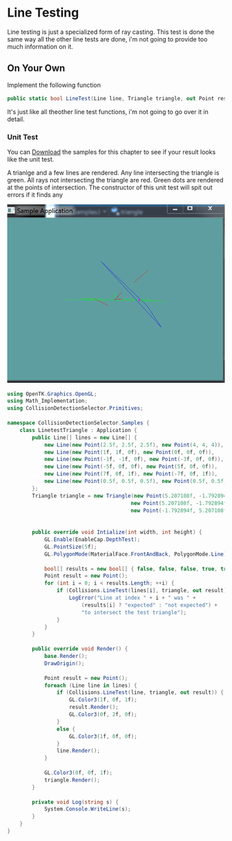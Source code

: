 # Line Testing

Line testing is just a specialized form of ray casting. This test is done the same way all the other line tests are done, i'm not going to provide too much information on it.

## On Your Own

Implement the following function

```cs
public static bool LineTest(Line line, Triangle triangle, out Point result) {
```

It's just like all theother line test functions, i'm not going to go over it in detail.

### Unit Test

You can [Download](../Samples/3DModels.rar) the samples for this chapter to see if your result looks like the unit test.

A trianlge and a few lines are rendered. Any line intersecting the triangle is green. All rays not intersecting the triangle are red. Green dots are rendered at the points of intersection. The constructor of this unit test will spit out errors if it finds any 

![UNIT](unit_triangle_line_intersection.PNG)

```cs
using OpenTK.Graphics.OpenGL;
using Math_Implementation;
using CollisionDetectionSelector.Primitives;

namespace CollisionDetectionSelector.Samples {
    class LinetestTriangle : Application {
        public Line[] lines = new Line[] {
            new Line(new Point(2.5f, 2.5f, 2.5f), new Point(4, 4, 4)),
            new Line(new Point(1f, 1f, 0f), new Point(0f, 0f, 0f)),
            new Line(new Point(-1f, -1f, 0f), new Point(-3f, 0f, 0f)),
            new Line(new Point(-5f, 0f, 0f), new Point(5f, 0f, 0f)),
            new Line(new Point(7f, 0f, 1f), new Point(-7f, 0f, 1f)),
            new Line(new Point(0.5f, 0.5f, 0.5f), new Point(0.5f, 0.5f, 2f))
        };
        Triangle triangle = new Triangle(new Point(5.207108f, -1.792894f, -3.949748f),
                                        new Point(5.207108f, -1.792894f, 5.949748f),
                                        new Point(-1.792894f, 5.207108f, 1));


        public override void Intialize(int width, int height) {
            GL.Enable(EnableCap.DepthTest);
            GL.PointSize(5f);
            GL.PolygonMode(MaterialFace.FrontAndBack, PolygonMode.Line);

            bool[] results = new bool[] { false, false, false, true, true, false };
            Point result = new Point();
            for (int i = 0; i < results.Length; ++i) {
                if (Collisions.LineTest(lines[i], triangle, out result) != results[i]) {
                    LogError("Line at index " + i + " was " +
                        (results[i] ? "expected" : "not expected") +
                        "to intersect the test triangle");
                }
            }
        }

        public override void Render() {
            base.Render();
            DrawOrigin();

            Point result = new Point();
            foreach (Line line in lines) {
                if (Collisions.LineTest(line, triangle, out result)) {
                    GL.Color3(1f, 0f, 1f);
                    result.Render();
                    GL.Color3(0f, 2f, 0f);
                }
                else {
                    GL.Color3(1f, 0f, 0f);
                }
                line.Render();
            }

            GL.Color3(0f, 0f, 1f);
            triangle.Render();
        }

        private void Log(string s) {
            System.Console.WriteLine(s);
        }
    }
}
```
